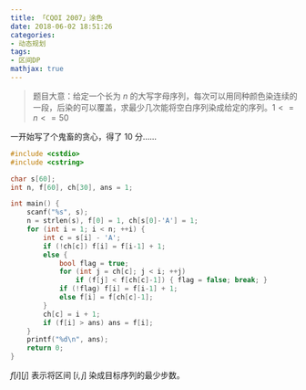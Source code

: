 ```yaml
---
title: 「CQOI 2007」涂色
date: 2018-06-02 18:51:26
categories:
- 动态规划
tags:
- 区间DP
mathjax: true
---
```


> 题目大意：给定一个长为 $n$ 的大写字母序列，每次可以用同种颜色染连续的一段，后染的可以覆盖，求最少几次能将空白序列染成给定的序列。$1<=n<=50$

一开始写了个鬼畜的贪心，得了 $10$ 分……

```c++
#include <cstdio>
#include <cstring>

char s[60];
int n, f[60], ch[30], ans = 1;

int main() {
    scanf("%s", s);
    n = strlen(s), f[0] = 1, ch[s[0]-'A'] = 1;
    for (int i = 1; i < n; ++i) {
        int c = s[i] - 'A';
        if (!ch[c]) f[i] = f[i-1] + 1;
        else {
            bool flag = true;
            for (int j = ch[c]; j < i; ++j)
                if (f[j] < f[ch[c]-1]) { flag = false; break; }
            if (!flag) f[i] = f[i-1] + 1;
            else f[i] = f[ch[c]-1];
        }
        ch[c] = i + 1;
        if (f[i] > ans) ans = f[i];
    }
    printf("%d\n", ans);
    return 0;
}
```

$f[i][j]$ 表示将区间 $[i,j]$ 染成目标序列的最少步数。
